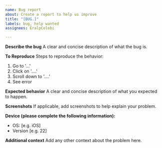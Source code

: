 ```yaml
---
name: Bug report
about: Create a report to help us improve
title: "[BUG.]"
labels: bug, help wanted
assignees: EralpCelebi

---
```


**Describe the bug**
A clear and concise description of what the bug is.

**To Reproduce**
Steps to reproduce the behavior:
1. Go to '...'
2. Click on '....'
3. Scroll down to '....'
4. See error

**Expected behavior**
A clear and concise description of what you expected to happen.

**Screenshots**
If applicable, add screenshots to help explain your problem.

**Device (please complete the following information):**
 - OS: [e.g. iOS]
 - Version [e.g. 22]

**Additional context**
Add any other context about the problem here.
